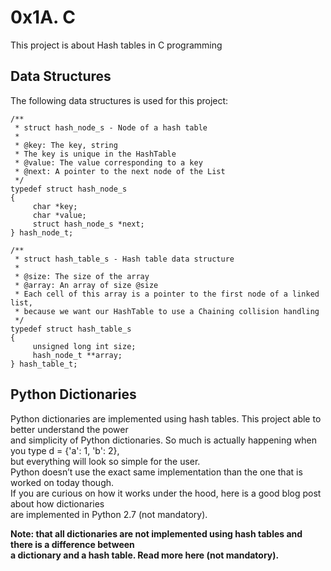 # 0x1A. C

This project is about Hash tables in C programming

Data Structures
---------------

The following data structures is used for this project:

	/**
	 * struct hash_node_s - Node of a hash table
	 *
	 * @key: The key, string
	 * The key is unique in the HashTable
	 * @value: The value corresponding to a key
	 * @next: A pointer to the next node of the List
	 */
	typedef struct hash_node_s
	{
	     char *key;
	     char *value;
	     struct hash_node_s *next;
	} hash_node_t;
	
	/**
	 * struct hash_table_s - Hash table data structure
	 *
	 * @size: The size of the array
	 * @array: An array of size @size
	 * Each cell of this array is a pointer to the first node of a linked list,
	 * because we want our HashTable to use a Chaining collision handling
	 */
	typedef struct hash_table_s
	{
	     unsigned long int size;
	     hash_node_t **array;
	} hash_table_t;


## Python Dictionaries

Python dictionaries are implemented using hash tables. This project able to better understand the power <br>
and simplicity of Python dictionaries. So much is actually happening when you type d = {'a': 1, 'b': 2},<br>
but everything will look so simple for the user. <br>
Python doesn’t use the exact same implementation than the one that is worked on today though. <br>
If you are curious on how it works under the hood, here is a good blog post about how dictionaries <br>
are implemented in Python 2.7 (not mandatory).

 <b> Note: <b> that all dictionaries are not implemented using hash tables and there is a difference between <br>
a dictionary and a hash table. Read more here (not mandatory).
